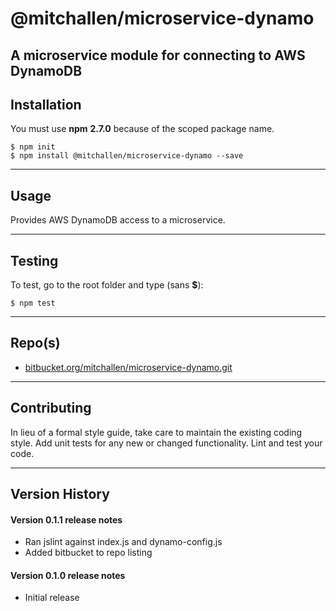 @mitchallen/microservice-dynamo
===============================

A microservice module for connecting to AWS DynamoDB
----------------------------------------------------

## Installation

You must use __npm__ __2.7.0__ because of the scoped package name.

    $ npm init
    $ npm install @mitchallen/microservice-dynamo --save
  
* * *

## Usage

Provides AWS DynamoDB access to a microservice.

* * *

## Testing

To test, go to the root folder and type (sans __$__):

    $ npm test
   
* * *
 
## Repo(s)

* [bitbucket.org/mitchallen/microservice-dynamo.git](https://bitbucket.org/mitchallen/microservice-dynamo.git)

* * *

## Contributing

In lieu of a formal style guide, take care to maintain the existing coding style.
Add unit tests for any new or changed functionality. Lint and test your code.

* * *

## Version History

#### Version 0.1.1 release notes

* Ran jslint against index.js and dynamo-config.js
* Added bitbucket to repo listing

#### Version 0.1.0 release notes

* Initial release
